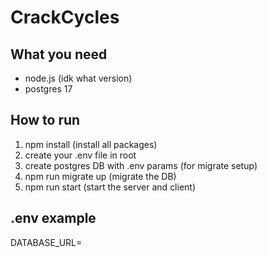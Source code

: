 # CrackCycles

## What you need
- node.js (idk what version)
- postgres 17

## How to run
1. npm install (install all packages)
2. create your .env file in root
3. create postgres DB with .env params (for migrate setup)
4. npm run migrate up (migrate the DB)
5. npm run start (start the server and client)

## .env example
DATABASE_URL=